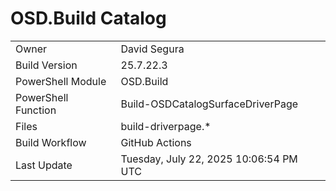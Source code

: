 ﻿# OSD.Build Catalog

| | |
|-|-|
| Owner | David Segura |
| Build Version | 25.7.22.3 |
| PowerShell Module | OSD.Build |
| PowerShell Function | Build-OSDCatalogSurfaceDriverPage |
| Files | build-driverpage.* |
| Build Workflow | GitHub Actions |
| Last Update | Tuesday, July 22, 2025 10:06:54 PM UTC |
